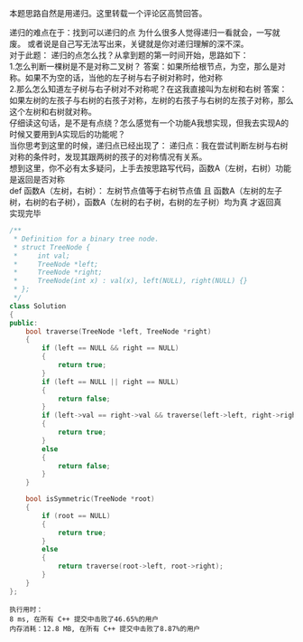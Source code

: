 本题思路自然是用递归。这里转载一个评论区高赞回答。  

递归的难点在于：找到可以递归的点 为什么很多人觉得递归一看就会，一写就废。 或者说是自己写无法写出来，关键就是你对递归理解的深不深。  
对于此题： 递归的点怎么找？从拿到题的第一时间开始，思路如下：  
1.怎么判断一棵树是不是对称二叉树？ 答案：如果所给根节点，为空，那么是对称。如果不为空的话，当他的左子树与右子树对称时，他对称  
2.那么怎么知道左子树与右子树对不对称呢？在这我直接叫为左树和右树 答案：如果左树的左孩子与右树的右孩子对称，左树的右孩子与右树的左孩子对称，那么这个左树和右树就对称。  
仔细读这句话，是不是有点绕？怎么感觉有一个功能A我想实现，但我去实现A的时候又要用到A实现后的功能呢？  
当你思考到这里的时候，递归点已经出现了： 递归点：我在尝试判断左树与右树对称的条件时，发现其跟两树的孩子的对称情况有关系。  
想到这里，你不必有太多疑问，上手去按思路写代码，函数A（左树，右树）功能是返回是否对称  
def 函数A（左树，右树）： 左树节点值等于右树节点值 且 函数A（左树的左子树，右树的右子树），函数A（左树的右子树，右树的左子树）均为真 才返回真  
实现完毕  
```cpp
/**
 * Definition for a binary tree node.
 * struct TreeNode {
 *     int val;
 *     TreeNode *left;
 *     TreeNode *right;
 *     TreeNode(int x) : val(x), left(NULL), right(NULL) {}
 * };
 */
class Solution
{
public:
    bool traverse(TreeNode *left, TreeNode *right)
    {
        if (left == NULL && right == NULL)
        {
            return true;
        }
        if (left == NULL || right == NULL)
        {
            return false;
        }
        if (left->val == right->val && traverse(left->left, right->right) && traverse(left->right, right->left))
        {
            return true;
        }
        else
        {
            return false;
        }
    }

    bool isSymmetric(TreeNode *root)
    {
        if (root == NULL)
        {
            return true;
        }
        else
        {
            return traverse(root->left, root->right);
        }
    }
};
```
```
执行用时：
8 ms, 在所有 C++ 提交中击败了46.65%的用户
内存消耗：12.8 MB, 在所有 C++ 提交中击败了8.87%的用户
```
